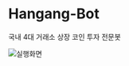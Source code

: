 # Hangang-Bot
국내 4대 거래소 상장 코인 투자 전문봇 

![실행화면](https://user-images.githubusercontent.com/34187310/145330019-b4a5bdde-cf6b-47ab-a4c3-c56ba802b97e.png)
